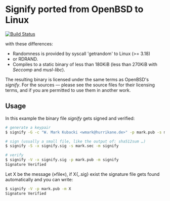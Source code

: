 Signify ported from OpenBSD to Linux
=====================================
[![Build Status](https://semaphoreci.com/api/v1/projects/4c824f23-d918-4935-b686-29126a212b5c/455018/badge.svg)](https://semaphoreci.com/wmark/signify)

with these differences:
 * Randomness is provided by syscall 'getrandom' to Linux (>= 3.18)
 * or RDRAND.
 * Compiles to a static binary of less than 180KiB (less than 270KiB with *Seccomp* and *musl-libc*).

The resulting binary is licensed under the same terms as OpenBSD's *signify*.
For the sources — please see the source files for their licensing terms,
and if you are permitted to use them in another work.

Usage
------

In this example the binary file *signify* gets signed and verified:
```bash
# generate a keypair
$ signify -G -c "W. Mark Kubacki <wmark@hurrikane.de>" -p mark.pub -s mark.sec

# sign (usually a small file, like the output of: sha512sum …)
$ signify -S -x signify.sig -s mark.sec -m signify

# verify
$ signify -V -x signify.sig -p mark.pub -m signify
Signature Verified
```

Let X be the message (»file«), if X{,.sig} exist the signature file gets found automatically and you can write:
```bash
$ signify -V -p mark.pub -m X
Signature Verified
```
